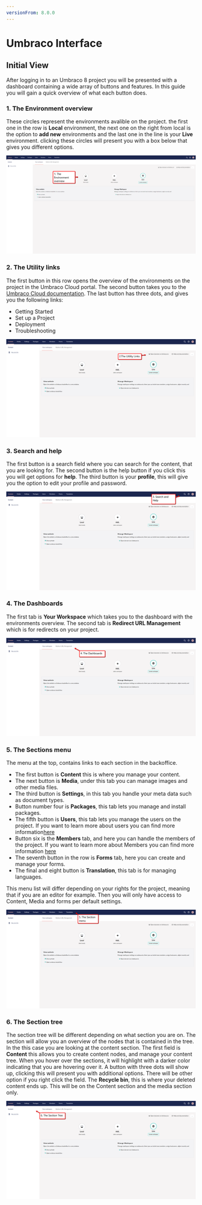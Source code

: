 ```yaml
---
versionFrom: 8.0.0
---
```


# Umbraco Interface

## Initial View

After logging in to an Umbraco 8 project you will be presented with a dashboard containing a wide array of buttons and features. In this guide you will gain a quick overview of what each button does.

### 1. The Environment overview
These circles represent the environments avalible on the project. the first one in the row is **Local** environment, the next one on the right from local is the option to **add new** environments and the last one in the line is your **Live** environment.
clicking these circles will present you with a box below that gives you different options.

![This is an image that points to the three circles that symbolises the environments](images/The-Environment-overview.png)


### 2. The Utility links
The first button in this row opens the overview of the environments on the project in the Umbraco Cloud portal. The second button takes you to the [Umbraco Cloud documentation](../../../../Umbraco-Cloud/).
The last button has three dots, and gives you the following links: 
- Getting Started
- Set up a Project
- Deployment
- Troubleshooting

![This shows an image that points to the utility links above the environments](images/The-Utility-Links.png)

### 3. Search and help
The first button is a search field where you can search for the content, that you are looking for.
The second button is the help button if you click this you will get options for **help**.
The third button is your **profile**, this will give you the option to edit your profile and password.

![This image shows an arrow that points to the three buttons in the top right corner that is search, help and your profile.](images/Search-and-help.png)

### 4. The Dashboards
The first tab is **Your Workspace** which takes you to the dashboard with the environments overview.
The second tab is **Redirect URL Management** which is for redirects on your project.


![This image shows an arrow that points to the two tabs Your Workspace and Redirect URL Management](images/The-Dashboards.png)

### 5. The Sections menu
The menu at the top, contains links to each section in the backoffice. 
- The first button is **Content** this is where you manage your content.
- The next button is **Media**, under this tab you can manage images and other media files.
- The third button is **Settings**, in this tab you handle your meta data such as document types.
- Button number four is **Packages**, this tab lets you manage and install packages.
- The fifth button is **Users**, this tab lets you manage the users on the project. If you want to learn more about users you can find more information[here](../../../../Getting-Started/Data/Users/)
- Button six is the **Members** tab, and here you can handle the members of the project. If you want to learn more about Members you can find more information [here](../../../../Getting-Started/Data/Members/)
- The seventh button in the row is **Forms** tab, here you can create and manage your forms.
- The final and eight button is **Translation**, this tab is for managing languages.  

This menu list will differ depending on your rights for the project, meaning that if you are an editor for example. Then you will only have access to Content, Media and forms per default settings.

![This image is an arrow that point to the top bar in the left side with the eight tabs.](images/The-Section-Menu.png)

### 6. The Section tree
The section tree will be different depending on what section you are on.
The section will allow you an overview of the nodes that is contained in the tree.
In the this case you are looking at the content section.
The first field is **Content** this allows you to create content nodes, and manage your content tree. When you hover over the sections, it will highlight with a darker color indicating that you are hovering over it. A button with three dots will show up, clicking this will present you with additional options. There will be other option if you right click the field.
The **Recycle bin**, this is where your deleted content ends up. This will be on the Content section and the media section only.

![This is an arrow that points to the section tree on the left.](images/The-Section-Tree.png)

